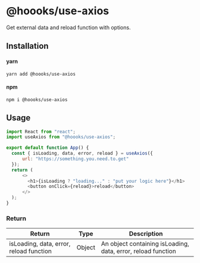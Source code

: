 # @hoooks/use-axios
Get external data and reload function with options.

## Installation

#### yarn
`yarn add @hoooks/use-axios`

#### npm
`npm i @hoooks/use-axios`

## Usage
```js
import React from "react";
import useAxios from "@hoooks/use-axios";

export default function App() {
  const { isLoading, data, error, reload } = useAxios({
      url: "https://something.you.need.to.get"
  });
  return (
      <>
        <h1>{isLoading ? "loading..." : "put your logic here"}</h1>
        <button onClick={reload}>reload</button>
      </>
  );
}
```

### Return
|Return|Type|Description|
|------|----|-----------|
|isLoading, data, error, reload function|Object|An object containing isLoading, data, error, reload function|